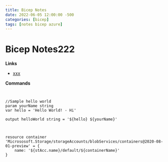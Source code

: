 ```yaml
---
title: Bicep Notes
date: 2022-06-05 12:00:00 -500
categories: [bicep]
tags: [notes bicep azure]
---
```



# Bicep Notes222

**Links**

- [xxx](https://github.com)



**Commands**

```bicep


//Sample hello world
param yourName string
var hello = 'Hello World! - Hi'

output helloWorld string = '${hello} ${yourName}'



resource container 'Micrososoft.Storage/storageAccounts/blobServices/containers@2020-08-01-preview' = {
    name: '${stAcc.name}/default/${containerName}'
}
```